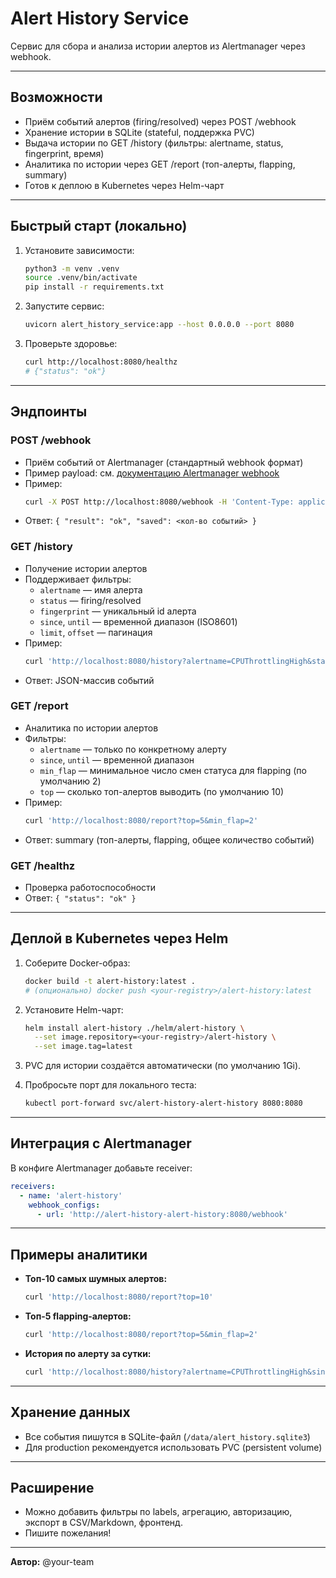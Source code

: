 # Alert History Service

Сервис для сбора и анализа истории алертов из Alertmanager через webhook.

---

## Возможности
- Приём событий алертов (firing/resolved) через POST /webhook
- Хранение истории в SQLite (stateful, поддержка PVC)
- Выдача истории по GET /history (фильтры: alertname, status, fingerprint, время)
- Аналитика по истории через GET /report (топ-алерты, flapping, summary)
- Готов к деплою в Kubernetes через Helm-чарт

---

## Быстрый старт (локально)

1. Установите зависимости:
   ```bash
   python3 -m venv .venv
   source .venv/bin/activate
   pip install -r requirements.txt
   ```

2. Запустите сервис:
   ```bash
   uvicorn alert_history_service:app --host 0.0.0.0 --port 8080
   ```

3. Проверьте здоровье:
   ```bash
   curl http://localhost:8080/healthz
   # {"status": "ok"}
   ```

---

## Эндпоинты

### POST /webhook
- Приём событий от Alertmanager (стандартный webhook формат)
- Пример payload: см. [документацию Alertmanager webhook](https://prometheus.io/docs/alerting/latest/configuration/#webhook_config)
- Пример:
  ```bash
  curl -X POST http://localhost:8080/webhook -H 'Content-Type: application/json' -d @example_alert.json
  ```
- Ответ: `{ "result": "ok", "saved": <кол-во событий> }`

### GET /history
- Получение истории алертов
- Поддерживает фильтры:
  - `alertname` — имя алерта
  - `status` — firing/resolved
  - `fingerprint` — уникальный id алерта
  - `since`, `until` — временной диапазон (ISO8601)
  - `limit`, `offset` — пагинация
- Пример:
  ```bash
  curl 'http://localhost:8080/history?alertname=CPUThrottlingHigh&status=firing&since=2024-06-01T00:00:00'
  ```
- Ответ: JSON-массив событий

### GET /report
- Аналитика по истории алертов
- Фильтры:
  - `alertname` — только по конкретному алерту
  - `since`, `until` — временной диапазон
  - `min_flap` — минимальное число смен статуса для flapping (по умолчанию 2)
  - `top` — сколько топ-алертов выводить (по умолчанию 10)
- Пример:
  ```bash
  curl 'http://localhost:8080/report?top=5&min_flap=2'
  ```
- Ответ: summary (топ-алерты, flapping, общее количество событий)

### GET /healthz
- Проверка работоспособности
- Ответ: `{ "status": "ok" }`

---

## Деплой в Kubernetes через Helm

1. Соберите Docker-образ:
   ```bash
   docker build -t alert-history:latest .
   # (опционально) docker push <your-registry>/alert-history:latest
   ```

2. Установите Helm-чарт:
   ```bash
   helm install alert-history ./helm/alert-history \
     --set image.repository=<your-registry>/alert-history \
     --set image.tag=latest
   ```

3. PVC для истории создаётся автоматически (по умолчанию 1Gi).

4. Пробросьте порт для локального теста:
   ```bash
   kubectl port-forward svc/alert-history-alert-history 8080:8080
   ```

---

## Интеграция с Alertmanager

В конфиге Alertmanager добавьте receiver:
```yaml
receivers:
  - name: 'alert-history'
    webhook_configs:
      - url: 'http://alert-history-alert-history:8080/webhook'
```

---

## Примеры аналитики

- **Топ-10 самых шумных алертов:**
  ```bash
  curl 'http://localhost:8080/report?top=10'
  ```
- **Топ-5 flapping-алертов:**
  ```bash
  curl 'http://localhost:8080/report?top=5&min_flap=2'
  ```
- **История по алерту за сутки:**
  ```bash
  curl 'http://localhost:8080/history?alertname=CPUThrottlingHigh&since=2024-06-01T00:00:00'
  ```

---

## Хранение данных
- Все события пишутся в SQLite-файл (`/data/alert_history.sqlite3`)
- Для production рекомендуется использовать PVC (persistent volume)

---

## Расширение
- Можно добавить фильтры по labels, агрегацию, авторизацию, экспорт в CSV/Markdown, фронтенд.
- Пишите пожелания!

---

**Автор:** @your-team
